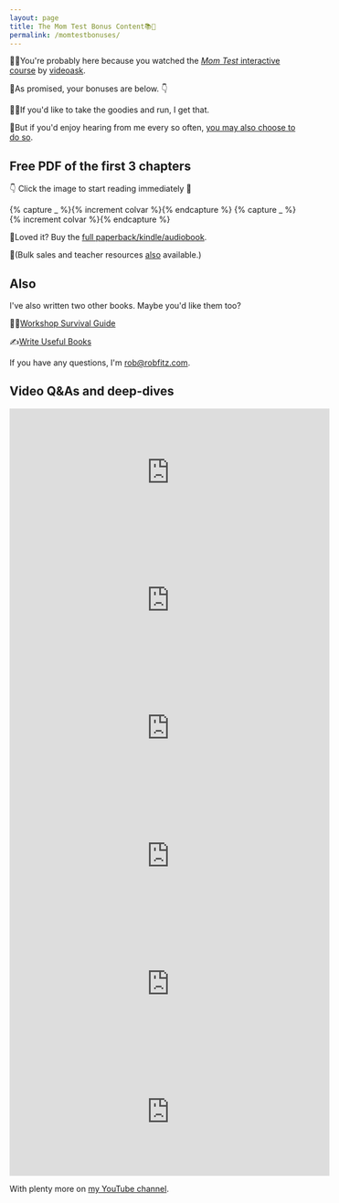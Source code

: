 ```yaml
---
layout: page
title: The Mom Test Bonus Content📚🎁
permalink: /momtestbonuses/
---
```


🙋‍♂️You're probably here because you watched the [*Mom Test* interactive course](https://www.videoask.com/fwjhdibt5) by [videoask](https://videoask.com).

🎁As promised, your bonuses are below. 👇

🏃‍♀️If you'd like to take the goodies and run, I get that. 

🥂But if you'd enjoy hearing from me every so often, [you may also choose to do so](/subscribe/).


<div class="row">

<div class="two-thirds">
    <h2>Free PDF of the first 3 chapters</h2>
    <p>
    👇&nbsp;Click the image to start reading immediately&nbsp;📑
    </p>
    <div class='row covers3d'>
    {% capture _ %}{% increment colvar %}{% endcapture %}
    <a class='cover3d col{{ colvar | modulo: 5 }}' href='/files/The-Mom-Test-SAMPLE-Chapters-1-2-3-robfitz.pdf' style="background-image:url('/img/the-mom-test-sample.png')">
    </a>
    {% capture _ %}{% increment colvar %}{% endcapture %}
    <a class='cover3d col{{ colvar | modulo: 5 }}' href='\files\WORKSHEETS-The-Mom-Test-robfitz.pdf' style="background-image:url('/img/the-mom-test-worksheets.png')">
    </a>
    </div>
    <p>🥰Loved it? Buy the <a href='https://geni.us/momtestv'>full paperback/kindle/audiobook</a>.</p>
    <p>🏫(Bulk sales and teacher resources <a href='http://momtestbook.com/teacher-resources.html'>also</a> available.)</p> 
</div>
<div class='one-third'>
    <h2>Also</h2>
    <p>
    I've also written two other books. Maybe you'd like them too? 
    </p>
    <p>👩‍🏫<a href='https://geni.us/workshopsurvivalvm'>Workshop Survival Guide</a></p>
    <p>✍<a href='https://geni.us/usefulbooksvm'>Write Useful Books</a></p>
    <p>If you have any questions, I'm <a href='mailto:rob@robfitz.com'>rob@robfitz.com</a>.</p>

</div>
</div>
<div class="row">
    <h2>Video Q&As and deep-dives</h2>
    <iframe width="560" height="224" src="https://www.youtube.com/embed/videoseries?list=PLvHabB7atz2tOjQs1OMzjaDPziat0aVry" frameborder="0" allow="accelerometer; autoplay; clipboard-write; encrypted-media; gyroscope; picture-in-picture" allowfullscreen></iframe>
    <iframe width="560" height="224" src="https://www.youtube.com/embed/FrQRH2gxgWo?start=8" frameborder="0" allow="accelerometer; autoplay; clipboard-write; encrypted-media; gyroscope; picture-in-picture" allowfullscreen></iframe>
    <iframe width="560" height="224" src="https://www.youtube.com/embed/gbneoAPOVvg" frameborder="0" allow="accelerometer; autoplay; clipboard-write; encrypted-media; gyroscope; picture-in-picture" allowfullscreen></iframe>
    <iframe width="560" height="224" src="https://www.youtube.com/embed/_CmDj-Ry_-I" frameborder="0" allow="accelerometer; autoplay; clipboard-write; encrypted-media; gyroscope; picture-in-picture" allowfullscreen></iframe>
    <iframe width="560" height="224" src="https://www.youtube.com/embed/O_xjb7LB7VY?start=8" frameborder="0" allow="accelerometer; autoplay; clipboard-write; encrypted-media; gyroscope; picture-in-picture" allowfullscreen></iframe>
    <iframe width="560" height="224" src="https://www.youtube.com/embed/FG1Fa-t4AEQ?start=24" frameborder="0" allow="accelerometer; autoplay; clipboard-write; encrypted-media; gyroscope; picture-in-picture" allowfullscreen></iframe>
    <p>
    With plenty more on <a href='https://www.youtube.com/c/robfitzpatrick'>my YouTube channel</a>.
    </p>

</div>
